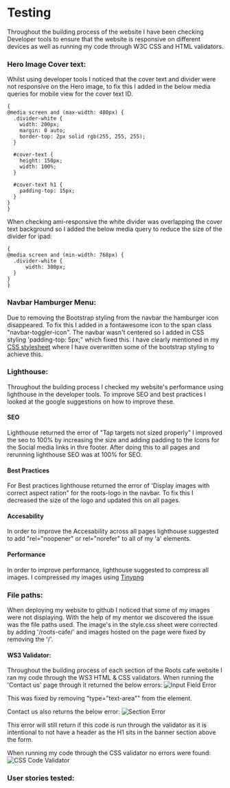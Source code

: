 # Testing

Throughout the building process of the website I have been checking Developer tools to ensure that the website is responsive on different devices as well as running my code through W3C CSS and HTML validators.

### Hero Image Cover text:

Whilst using developer tools I noticed that the cover text and divider were not responsive on the Hero image, to fix this I added in the below media queries for mobile view for the cover text ID.

```
{
@media screen and (max-width: 480px) {
  .divider-white {
    width: 200px;
    margin: 0 auto;
    border-top: 2px solid rgb(255, 255, 255);
  }

  #cover-text {
    height: 150px;
    width: 100%;
  }

  #cover-text h1 {
    padding-top: 15px;
  }
}
}
```

When checking ami-responsive the white divider was overlapping the cover text background so I added the below media query to reduce the size of the divider for ipad:

```
{
@media screen and (min-width: 768px) {
  .divider-white {
      width: 300px;
  }
}
}
```

### Navbar Hamburger Menu:

Due to removing the Bootstrap styling from the navbar the hamburger icon disappeared. To fix this I added in a fontawesome icon to the span class "navbar-toggler-icon". The navbar wasn't centered so I added in CSS styling 'padding-top: 5px;" which fixed this.
I have clearly mentioned in my [CSS stylesheet](https://www.example.com) where I have overwritten some of the bootstrap styling to achieve this.

### Lighthouse:

Throughout the building process I checked my website's performance using lighthouse in the developer tools. To improve SEO and best practices I looked at the google suggestions on how to improve these.

#### SEO

Lighthouse returned the error of "Tap targets not sized properly" I improved the seo to 100% by increasing the size and adding padding to the Icons for the Social media links in thre footer.
After doing this to all pages and rerunning lighthouse SEO was at 100% for SEO.

#### Best Practices

For Best practices lighthouse returned the error of 'Display images with correct aspect ration" for the roots-logo in the navbar. To fix this I decreased the size of the logo and updated this on all pages.

#### Accesability

In order to improve the Accesability across all pages lighthouse suggested to add "rel="noopener" or rel="norefer" to all of my 'a' elements.

#### Performance

In order to improve performance, lighthouse suggested to compress all images. I compressed my images using [Tinypng](https://tinypng.com/)

### File paths:

When deploying my website to github I noticed that some of my images were not displaying. With the help of my mentor we discovered the issue was the file paths used. The image's in the style.css sheet were corrected by adding '/roots-cafe/' and images hosted on the page were fixed by removing the '/'.

#### WS3 Validator:

Throughout the building process of each section of the Roots cafe website I ran my code through the WS3 HTML & CSS validators. When running the 'Contact us' page through it returned the below errors:
![Input Field Error](/roots-cafe/assets/readme/ws3-code-validator-contact-us-issue.png)

This was fixed by removing "type="text-area"" from the element.

Contact us also returns the below error:
![Section Error](/roots-cafe/assets/readme/ws3-code-validator-contact-us-issue-section.png)

This error will still return if this code is run through the validator as it is intentional to not have a header as the H1 sits in the banner section above the form.

When running my code through the CSS validator no errors were found:
![CSS Code Validator](/roots-cafe/assets/readme/ws3-code-validator-contact-us-issue-section.png)

### User stories tested:
